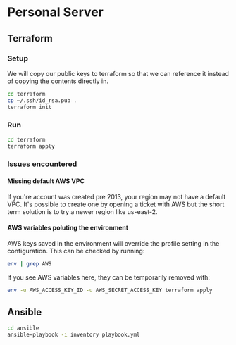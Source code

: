 # Personal Server

## Terraform

### Setup

We will copy our public keys to terraform so that we can reference it instead of copying the contents directly in.

```bash
cd terraform
cp ~/.ssh/id_rsa.pub .
terraform init
```

### Run

```bash
cd terraform
terraform apply
```

### Issues encountered

#### Missing default AWS VPC

If you're account was created pre 2013, your region may not have a default VPC.
It's possible to create one by opening a ticket with AWS but the short term solution is to try a newer region like us-east-2.

#### AWS variables poluting the environment

AWS keys saved in the environment will override the profile setting in the configuration.
This can be checked by running:

```bash
env | grep AWS
```

If you see AWS variables here, they can be temporarily removed with:

```bash
env -u AWS_ACCESS_KEY_ID -u AWS_SECRET_ACCESS_KEY terraform apply
```

## Ansible

```bash
cd ansible
ansible-playbook -i inventory playbook.yml
```
